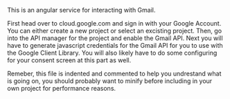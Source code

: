 This is an angular service for interacting with Gmail. 

First head over to cloud.google.com and sign in with your Google Account. You can either create a new project or select an excisting project. Then, go into the API manager for the project and enable the Gmail API. Next you will have to generate javascript credentials for the Gmail API for you to use with the Google Client Library. You will also likely have to do some configuring for your consent screen at this part as well.  

Remeber, this file is indented and commented to help you undrestand what is going on, you should probably want to minify before including in your own project for performance reasons. 